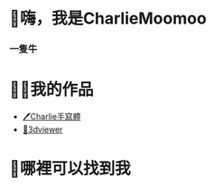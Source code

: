# **👋嗨，我是CharlieMoomoo**
### 一隻牛
# **🧑‍💻我的作品**
- [🖊️Charlie手寫體](https://charlie-moomoo.github.io/CharlieHandwriting/)
- [🧐3dviewer](https://github.com/charlie-moomoo/3dviewer#readme)
# **🔎哪裡可以找到我**
